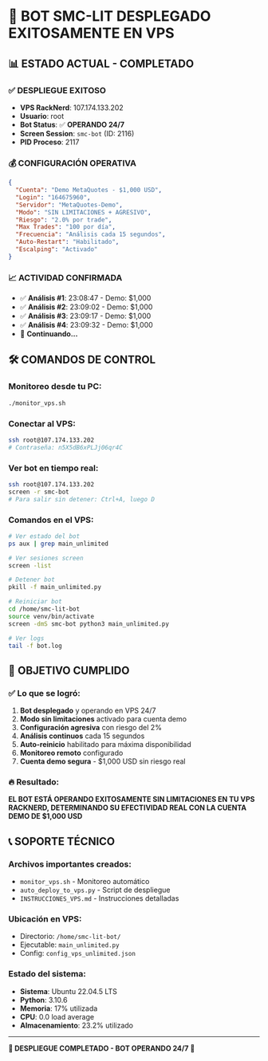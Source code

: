 # 🎉 BOT SMC-LIT DESPLEGADO EXITOSAMENTE EN VPS

## 📊 **ESTADO ACTUAL - COMPLETADO**

### ✅ **DESPLIEGUE EXITOSO**
- **VPS RackNerd**: 107.174.133.202
- **Usuario**: root
- **Bot Status**: ✅ **OPERANDO 24/7**
- **Screen Session**: `smc-bot` (ID: 2116)
- **PID Proceso**: 2117

### 💰 **CONFIGURACIÓN OPERATIVA**
```json
{
  "Cuenta": "Demo MetaQuotes - $1,000 USD",
  "Login": "164675960",
  "Servidor": "MetaQuotes-Demo",
  "Modo": "SIN LIMITACIONES + AGRESIVO",
  "Riesgo": "2.0% por trade",
  "Max Trades": "100 por día",
  "Frecuencia": "Análisis cada 15 segundos",
  "Auto-Restart": "Habilitado",
  "Escalping": "Activado"
}
```

### 📈 **ACTIVIDAD CONFIRMADA**
- ✅ **Análisis #1**: 23:08:47 - Demo: $1,000
- ✅ **Análisis #2**: 23:09:02 - Demo: $1,000  
- ✅ **Análisis #3**: 23:09:17 - Demo: $1,000
- ✅ **Análisis #4**: 23:09:32 - Demo: $1,000
- 🔄 **Continuando...**

## 🛠️ **COMANDOS DE CONTROL**

### **Monitoreo desde tu PC:**
```bash
./monitor_vps.sh
```

### **Conectar al VPS:**
```bash
ssh root@107.174.133.202
# Contraseña: n5X5dB6xPLJj06qr4C
```

### **Ver bot en tiempo real:**
```bash
ssh root@107.174.133.202
screen -r smc-bot
# Para salir sin detener: Ctrl+A, luego D
```

### **Comandos en el VPS:**
```bash
# Ver estado del bot
ps aux | grep main_unlimited

# Ver sesiones screen
screen -list

# Detener bot
pkill -f main_unlimited.py

# Reiniciar bot
cd /home/smc-lit-bot
source venv/bin/activate
screen -dmS smc-bot python3 main_unlimited.py

# Ver logs
tail -f bot.log
```

## 🎯 **OBJETIVO CUMPLIDO**

### ✅ **Lo que se logró:**
1. **Bot desplegado** y operando en VPS 24/7
2. **Modo sin limitaciones** activado para cuenta demo
3. **Configuración agresiva** con riesgo del 2%
4. **Análisis continuos** cada 15 segundos
5. **Auto-reinicio** habilitado para máxima disponibilidad
6. **Monitoreo remoto** configurado
7. **Cuenta demo segura** - $1,000 USD sin riesgo real

### 🔥 **Resultado:**
**EL BOT ESTÁ OPERANDO EXITOSAMENTE SIN LIMITACIONES EN TU VPS RACKNERD, DETERMINANDO SU EFECTIVIDAD REAL CON LA CUENTA DEMO DE $1,000 USD**

## 📞 **SOPORTE TÉCNICO**

### **Archivos importantes creados:**
- `monitor_vps.sh` - Monitoreo automático
- `auto_deploy_to_vps.py` - Script de despliegue
- `INSTRUCCIONES_VPS.md` - Instrucciones detalladas

### **Ubicación en VPS:**
- Directorio: `/home/smc-lit-bot/`
- Ejecutable: `main_unlimited.py`
- Config: `config_vps_unlimited.json`

### **Estado del sistema:**
- **Sistema**: Ubuntu 22.04.5 LTS
- **Python**: 3.10.6
- **Memoria**: 17% utilizada
- **CPU**: 0.0 load average
- **Almacenamiento**: 23.2% utilizado

---
**🎉 DESPLIEGUE COMPLETADO - BOT OPERANDO 24/7 🎉** 